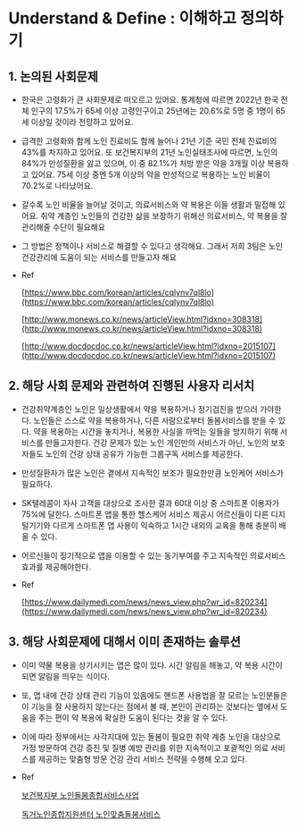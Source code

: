 # Understand & Define : 이해하고 정의하기

## 1. 논의된 사회문제

-   한국은 고령화가 큰 사회문제로 떠오르고 있어요. 통계청에 따르면 2022년 한국 전체 인구의 17.5%가 65세 이상 고령인구이고 25년에는 20.6%로 5명 중 1명이 65세 이상일 것이라 전망하고 있어요.
    
   - 급격한 고령화와 함께 노인 진료비도 함께 늘어나 21년 기준 국민 전체 진료비의 43%를 차지하고 있어요. 또 보건복지부의 21년 노인실태조사에 따르면, 노인의 84%가 만성질환을 앓고 있으며, 이 중 82.1%가 처방 받은 약을 3개월 이상 복용하고 있어요. 75세 이상 중엔 5개 이상의 약을 만성적으로 복용하는 노인 비율이 70.2%로 나타났어요.
    
   - 갈수록 노인 비율을 늘어날 것이고, 의료서비스와 약 복용은 이들 생활과 밀접해 있어요. 취약 계층인 노인들의 건강한 삶을 보장하기 위해선 의료서비스, 약 복용을 잘 관리해줄 수단이 필요해요
    
   - 그 방법은 정책이나 서비스로 해결할 수 있다고 생각해요. 그래서 저희 3팀은 노인 건강관리에 도움이 되는 서비스를 만들고자 해요
    
  - Ref
    
    [](https://www.bbc.com/korean/articles/cqlynv7ql8lo)[https://www.bbc.com/korean/articles/cqlynv7ql8lo](https://www.bbc.com/korean/articles/cqlynv7ql8lo)
 
    [](http://www.monews.co.kr/news/articleView.html?idxno=308318)[http://www.monews.co.kr/news/articleView.html?idxno=308318](http://www.monews.co.kr/news/articleView.html?idxno=308318)
    
    [](http://www.docdocdoc.co.kr/news/articleView.html?idxno=2015107)[http://www.docdocdoc.co.kr/news/articleView.html?idxno=2015107](http://www.docdocdoc.co.kr/news/articleView.html?idxno=2015107)
    

## 2. 해당 사회 문제와 관련하여 진행된 사용자 리서치

-   건강취약계층인 노인은 일상생활에서 약을 복용하거나 정기검진을 받으러 가야한다. 노인들은 스스로 약을 복용하거나, 다른 사람으로부터 돌봄서비스를 받을 수 있다. 약을 복용하는 시간을 놓치거나, 복용한 사실을 까먹는 일들을 방지하기 위해 서비스를 만들고자한다. 건강 문제가 있는 노인 개인만의 서비스가 아닌, 노인의 보호자들도 노인의 건강 상태 공유가 가능한 그룹구독 서비스를 제공한다.
    
-   만성질환자가 많은 노인은 곁에서 지속적인 보조가 필요한만큼 노인케어 서비스가 필요하다.
    
-   SK텔레콤이 자사 고객을 대상으로 조사한 결과 60대 이상 중 스마트폰 이용자가 75%에 달한다. 스마트폰 앱을 통한 헬스케어 서비스 제공시 어르신들이 다른 디지털기기와 다르게 스마트폰 앱 사용이 익숙하고 1시간 내외의 교육을 통해 충분히 배울 수 있다.
    
-   어르신들이 장기적으로 앱을 이용할 수 있는 동기부여를 주고 지속적인 의료서비스 효과를 제공해야한다.
    
-   Ref
    
    [](https://www.dailymedi.com/news/news_view.php?wr_id=820234)[https://www.dailymedi.com/news/news_view.php?wr_id=820234](https://www.dailymedi.com/news/news_view.php?wr_id=820234)
    

## 3. 해당 사회문제에 대해서 이미 존재하는 솔루션

-   이미 약물 복용을 상기시키는 앱은 많이 있다. 시간 알림을 해놓고, 약 복용 시간이 되면 알림을 띄우는 식이다.
-   또, 앱 내에 건강 상태 관리 기능이 있음에도 핸드폰 사용법을 잘 모르는 노인분들은 이 기능을 잘 사용하지 않는다는 점에서 볼 때, 본인이 관리하는 것보다는 옆에서 도움을 주는 편이 약 복용에 확실한 도움이 된다는 것을 알 수 있다.
-   이에 따라 정부에서는 사각지대에 있는 돌봄이 필요한 취약 계층 노인을 대상으로 가정 방문하여 건강 증진 및 질병 예방 관리를 위한 지속적이고 포괄적인 의료 서비스를 제공하는 맞춤형 방문 건강 관리 서비스 전략을 수행해 오고 있다.

- Ref
	
	[보건복지부 노인돌봄종합서비스사업](https://www.mohw.go.kr/react/policy/index.jsp?PAR_MENU_ID=06&MENU_ID=06390105&PAGE=5&topTitle=)

	[독거노인종합지원센터 노인맞춤돌봄서비스](http://www.1661-2129.or.kr/sub02/sub020101_01.do)
